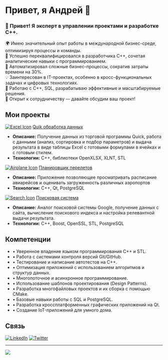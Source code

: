 # Привет, я Андрей 👋

<!-- ![header](https://yourimageurl.com/header.png) -->

### 👋 Привет! Я эксперт в управлении проектами и разработке C++.  
🌍 Имею значительный опыт работы в международной бизнес-среде, оптимизируя процессы и команды.  
🔄 Успешно переквалифицировался в разработчика C++, сочетая аналитические навыки с программированием.  
🚀 Автоматизировал сложные бизнес-процессы, сократив затраты времени на 30%.  
💡 Заинтересован в IT-проектах, особенно в кросс-функциональных задачах и цифровых технологиях.  
🔧 Работаю с C++, SQL, разрабатываю эффективные и масштабируемые решения.  
📩 Открыт к сотрудничеству — давайте обсудим ваш проект!  


## Мои проекты
[![Excel Icon](https://cdn-icons-png.flaticon.com/32/732/732220.png)](https://github.com/b.com/maxx777888/QuikDataCal) [Quik обработка данных](https://github.com/b.com/maxx777888/QuikDataCal)  
   - **Описание:** Получение данных из торговой программы Quick, работа с данными (анализ, сортировка и подбор параметров) и выдача результата в виде таблицы Excel c готовыми формулами в ячейках и с готовым стилем. 
   - **Технологии:** C++, библиотеки OpenXLSX, XLNT, STL

[![Airplane Icon](https://cdn-icons-png.flaticon.com/32/149/149059.png)](https://github.com/maxx777888/QtHomeW/tree/main/CourseProject) [Планировщик перелетов](https://github.com/maxx777888/QtHomeW/tree/main/CourseProject)  
   - **Описание:** Приложение позволяющее просматривать расписание авиарейсов и оценивать загруженность различных аэропортов
   - **Технологии:** C++, Qt, PostgreSQL

[![Search Icon](https://cdn-icons-png.flaticon.com/32/622/622669.png)](https://github.com/maxx777888/dpSearchSystem) [Поисковая система](https://github.com/maxx777888/dpSearchSystem)
   - **Описание:** Аналог поисковой системы Google, получение данных с сайта, вычисление поискового индекса и настройка релевантной выдачи результата.
   - **Технологии:** C++, Boost, OpenSSL, STL, PostgreSQL

<!--
## О себе

- 💼 В настоящее время работаю в <Ваша компания>.
- 📫 Можете связаться со мной по электронной почте: <ваш_имейл@example.com>.
- 🌐 Посетите мой веб-сайт: [ваш_вебсайт](https://ваш_вебсайт.com).
-->
## Компетенции

- •	Уверенное владение языком программирования C++ и STL.
- •	Работа с системами контроля версий Git/GitHub.
- •	Тестирование и написание автотестов на C++.
- •	Оптимизация приложений с использованием алгоритмов и структур данных.
- •	Многопоточное и асинхронное программирование.
- •	Использование шаблонов проектирования (Design Patterns).
- •	Разработка многофайловых проектов и их сборка с помощью CMake.
- •	Базовые навыки работы с SQL и PostgreSQL.
- •	Разработка кроссплатформенных графических приложений на Qt.
- •	Создание IoT-приложений для умного дома.


## Связь

[![LinkedIn](https://yourimageurl.com/linkedin.png)](https://www.linkedin.com/in/ваш_профиль)
[![Twitter](https://yourimageurl.com/twitter.png)](https://twitter.com/ваш_профиль)

---

![](https://komarev.com/ghpvc/?username=maxx777888&base=1000&color=brightgreen&style=for-the-badge&label=Просмотров+страницы)


<!--
- 🔭 I’m currently working on ...
- 🌱 I’m currently learning ...
- 👯 I’m looking to collaborate on ...
- 🤔 I’m looking for help with ...
- 💬 Ask me about ...
- 📫 How to reach me: ...
- 😄 Pronouns: ...
- ⚡ Fun fact: ...
-->
